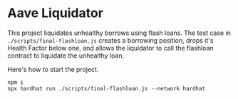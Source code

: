 # Aave Liquidator

This project liquidates unhealthy borrows using flash loans.
The test case in `./scripts/final-flashloan.js` creates a borrowing position, drops it's Health Factor below one, and allows the liquidator to call the flashloan contract to liquidate the unhealthy loan.

Here's how to start the project.

```shell
npm i
npx hardhat run ./scripts/final-flashloan.js --network hardhat
```

